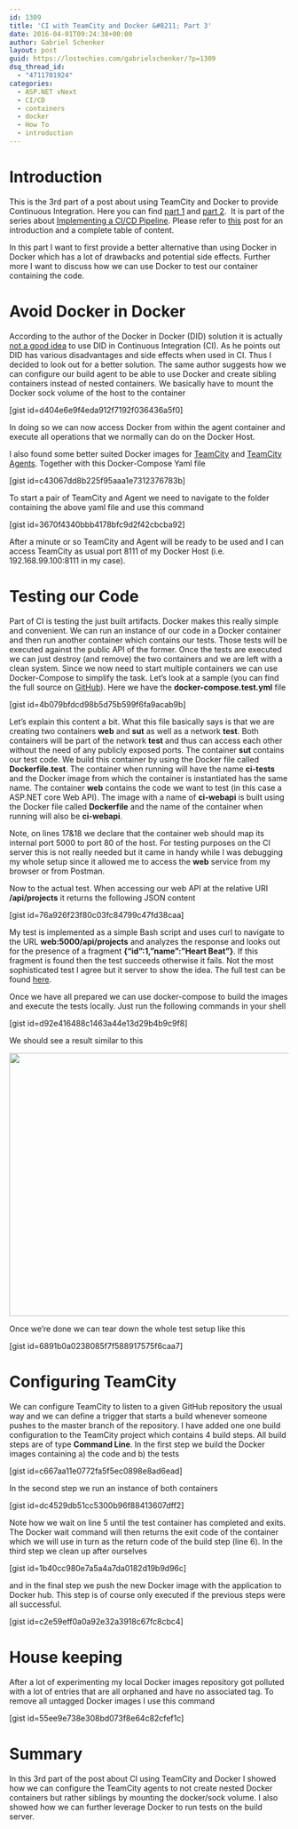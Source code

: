 ```yaml
---
id: 1309
title: 'CI with TeamCity and Docker &#8211; Part 3'
date: 2016-04-01T09:24:38+00:00
author: Gabriel Schenker
layout: post
guid: https://lostechies.com/gabrielschenker/?p=1309
dsq_thread_id:
  - "4711701924"
categories:
  - ASP.NET vNext
  - CI/CD
  - containers
  - docker
  - How To
  - introduction
---
```

# Introduction

This is the 3rd part of a post about using TeamCity and Docker to provide Continuous Integration. Here you can find [part 1](https://lostechies.com/gabrielschenker/2016/03/22/ci-with-teamcity-and-docker/ "CI with TeamCity and Docker – Part 1") and [part 2](https://lostechies.com/gabrielschenker/2016/03/28/ci-with-teamcity-and-docker-part-2/ "CI with TeamCity and Docker – Part 2").  It is part of the series about [Implementing a CI/CD Pipeline](https://lostechies.com/gabrielschenker/2016/01/23/implementing-a-cicd-pipeline/ "Implementing a CI/CD pipeline"). Please refer to [this](https://lostechies.com/gabrielschenker/2016/01/23/implementing-a-cicd-pipeline/ "Implementing a CI/CD pipeline") post for an introduction and a complete table of content.

In this part I want to first provide a better alternative than using Docker in Docker which has a lot of drawbacks and potential side effects. Further more I want to discuss how we can use Docker to test our container containing the code.

# Avoid Docker in Docker

According to the author of the Docker in Docker (DID) solution it is actually [not a good idea](https://jpetazzo.github.io/2015/09/03/do-not-use-docker-in-docker-for-ci/) to use DID in Continuous Integration (CI). As he points out DID has various disadvantages and side effects when used in CI. Thus I decided to look out for a better solution. The same author suggests how we can configure our build agent to be able to use Docker and create sibling containers instead of nested containers. We basically have to mount the Docker sock volume of the host to the container

[gist id=d404e6e9f4eda912f7192f036436a5f0]

In doing so we can now access Docker from within the agent container and execute all operations that we normally can do on the Docker Host.

I also found some better suited Docker images for [TeamCity](https://hub.docker.com/r/sashgorokhov/teamcity/) and [TeamCity Agents](https://hub.docker.com/r/sashgorokhov/teamcity-agent/). Together with this Docker-Compose Yaml file

[gist id=c43067dd8b225f95aaa1e7312376783b]

To start a pair of TeamCity and Agent we need to navigate to the folder containing the above yaml file and use this command

[gist id=3670f4340bbb4178bfc9d2f42cbcba92]

After a minute or so TeamCity and Agent will be ready to be used and I can access TeamCity as usual port 8111 of my Docker Host (i.e. 192.168.99.100:8111 in my case).

# Testing our Code

Part of CI is testing the just built artifacts. Docker makes this really simple and convenient. We can run an instance of our code in a Docker container and then run another container which contains our tests. Those tests will be executed against the public API of the former. Once the tests are executed we can just destroy (and remove) the two containers and we are left with a clean system. Since we now need to start multiple containers we can use Docker-Compose to simplify the task. Let&#8217;s look at a sample (you can find the full source on [GitHub](https://github.com/gnschenker/docker-web-api-sample-with-tests)). Here we have the **docker-compose.test.yml** file

[gist id=4b079bfdcd98b5d75b599f6fa9acab9b]

Let&#8217;s explain this content a bit. What this file basically says is that we are creating two containers **web** and **sut** as well as a network **test**. Both containers will be part of the network **test** and thus can access each other without the need of any publicly exposed ports. The container **sut** contains our test code. We build this container by using the Docker file called **Dockerfile.test**. The container when running will have the name **ci-tests** and the Docker image from which the container is instantiated has the same name. The container **web** contains the code we want to test (in this case a ASP.NET core Web API). The image with a name of **ci-webapi** is built using the Docker file called **Dockerfile** and the name of the container when running will also be **ci-webapi**.

Note, on lines 17&18 we declare that the container web should map its internal port 5000 to port 80 of the host. For testing purposes on the CI server this is not really needed but it came in handy while I was debugging my whole setup since it allowed me to access the **web** service from my browser or from Postman.

Now to the actual test. When accessing our web API at the relative URI **/api/projects** it returns the following JSON content

[gist id=76a926f23f80c03fc84799c47fd38caa]

My test is implemented as a simple Bash script and uses curl to navigate to the URL **web:5000/api/projects** and analyzes the response and looks out for the presence of a fragment **{&#8220;id&#8221;:1,&#8221;name&#8221;:&#8221;Heart Beat&#8221;}**. If this fragment is found then the test succeeds otherwise it fails. Not the most sophisticated test I agree but it server to show the idea. The full test can be found [here](https://github.com/gnschenker/docker-web-api-sample-with-tests/blob/master/test.sh).

Once we have all prepared we can use docker-compose to build the images and execute the tests locally. Just run the following commands in your shell

[gist id=d92e416488c1463a44e13d29b4b9c9f8]

We should see a result similar to this

[<img class="alignnone  wp-image-1323" title="TestResults" src="https://lostechies.com/gabrielschenker/files/2016/04/TestResults.png" alt="" width="1309" height="474" />](https://lostechies.com/gabrielschenker/files/2016/04/TestResults.png)

Once we&#8217;re done we can tear down the whole test setup like this

[gist id=6891b0a0238085f7f588917575f6caa7]

# Configuring TeamCity

We can configure TeamCity to listen to a given GitHub repository the usual way and we can define a trigger that starts a build whenever someone pushes to the master branch of the repository. I have added one one build configuration to the TeamCity project which contains 4 build steps. All build steps are of type **Command Line**. In the first step we build the Docker images containing a) the code and b) the tests

[gist id=c667aa11e0772fa5f5ec0898e8ad6ead]

In the second step we run an instance of both containers

[gist id=dc4529db51cc5300b96f88413607dff2]

Note how we wait on line 5 until the test container has completed and exits. The Docker wait command will then returns the exit code of the container which we will use in turn as the return code of the build step (line 6). In the third step we clean up after ourselves

[gist id=1b40cc980e7a5a4a7da0182d19b9d96c]

and in the final step we push the new Docker image with the application to Docker hub. This step is of course only executed if the previous steps were all successful.

[gist id=c2e59eff0a0a92e32a3918c67fc8cbc4]

# House keeping

After a lot of experimenting my local Docker images repository got polluted with a lot of entries that are all orphaned and have no associated tag. To remove all untagged Docker images I use this command

[gist id=55ee9e738e308bd073f8e64c82cfef1c]

# Summary

In this 3rd part of the post about CI using TeamCity and Docker I showed how we can configure the TeamCity agents to not create nested Docker containers but rather siblings by mounting the docker/sock volume. I also showed how we can further leverage Docker to run tests on the build server.